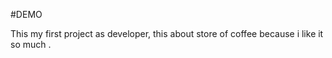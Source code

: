 #DEMO 

This my first project as developer,  this about store of coffee because i like it so much .
